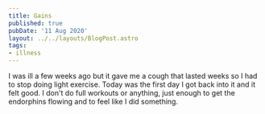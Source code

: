 ```yaml
---
title: Gains
published: true
pubDate: '11 Aug 2020'
layout: ../../layouts/BlogPost.astro
tags:
- illness
---
```


I was ill a few weeks ago but it gave me a cough that lasted weeks so I had to stop doing light exercise. Today was the first day I got back into it and it felt good. I don't do full workouts or anything, just enough to get the endorphins flowing and to feel like I did something.